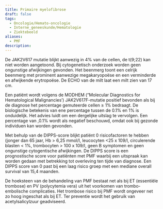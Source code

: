 ```yaml
---
title: Primaire myelofibrose
draft: false
tags:
  - Oncologie/Hemato-oncologie
  - Interne_geneeskunde/Hematologie
  - Ziektebeeld
aliases:
  - PMF
description:
---
```


De JAK2V617 mutatie blijkt aanwezig in 4% van de cellen, de t(9;22) kan niet worden aangetoond.
Bij cytogenetisch onderzoek worden geen ongunstige afwijkingen gevonden.
Het beenmerg toont een celrijk beenmerg met prominent aanwezige megakaryopoëse en een verminderde en afwijkende erytropoëse. De ECHO van de milt laat een milt zien van 17 cm.

Een patiënt wordt volgens de MODHEM (“Molecular Diagnostics for Hematological Malignancies’) JAK2V617F-mutatie positief bevonden als bij de diagnose het percentage gemuteerde cellen ≥ 1% bedraagt. De biologische betekenis van ene percentage tussen de 0.1% en 1% is onduidelijk. Het advies luidt om een dergelijke uitslag te vervolgen. Een percentage van ,0.1% wordt als negatief beschouwd, omdat ook bij gezonde individuen kan worden gevonden.

Met behulp van de DIPPS-score blijkt patiënt 0 risicofactoren te hebben (jonger dan 65 jaar, Hb > 6,25 mmol/l, leucocyten <25 x 109/l, circulerende blasten < 1%, trombocyten > 100 x 109/l, geen B symptomen en geen ongunstige cytogentische afwijkingen. De DIPPS score is een prognostische score voor patiënten met PMF waarbij een uitspraak kan worden gedaan met betrekking tot overleving ten tijde van diagnose. Een DIPPS score van 0 past bij een laag risico groep met een mediane overall survival van 15,4 maanden. 

De hoeksteen van de behandeling van PMF bestaat net als bij ET (essentiële trombose) en PV (polycytemia vera) uit het voorkomen van trombo-embolische complicaties. Het trombose risico bij PMF wordt ongeveer net zo hoog ingeschat als bij ET. Ter preventie wordt het gebruik van acetylsalicylzuur geadviseerd.